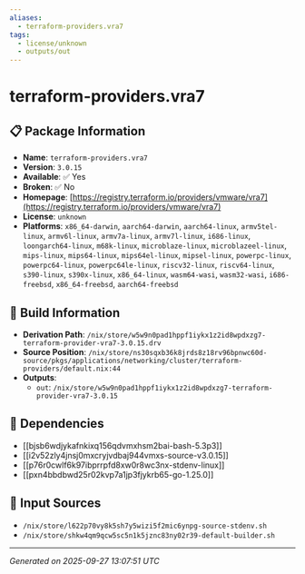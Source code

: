 ```yaml
---
aliases:
  - terraform-providers.vra7
tags:
  - license/unknown
  - outputs/out
---
```


# terraform-providers.vra7

## 📋 Package Information

- **Name**: `terraform-providers.vra7`
- **Version**: `3.0.15`
- **Available**: ✅ Yes
- **Broken**: ✅ No
- **Homepage**: [https://registry.terraform.io/providers/vmware/vra7](https://registry.terraform.io/providers/vmware/vra7)
- **License**: `unknown`
- **Platforms**: `x86_64-darwin`, `aarch64-darwin`, `aarch64-linux`, `armv5tel-linux`, `armv6l-linux`, `armv7a-linux`, `armv7l-linux`, `i686-linux`, `loongarch64-linux`, `m68k-linux`, `microblaze-linux`, `microblazeel-linux`, `mips-linux`, `mips64-linux`, `mips64el-linux`, `mipsel-linux`, `powerpc-linux`, `powerpc64-linux`, `powerpc64le-linux`, `riscv32-linux`, `riscv64-linux`, `s390-linux`, `s390x-linux`, `x86_64-linux`, `wasm64-wasi`, `wasm32-wasi`, `i686-freebsd`, `x86_64-freebsd`, `aarch64-freebsd`

## 🔧 Build Information

- **Derivation Path**: `/nix/store/w5w9n0pad1hppf1iykx1z2id8wpdxzg7-terraform-provider-vra7-3.0.15.drv`
- **Source Position**: `/nix/store/ns30sqxb36k8jrds8z18rv96bpnwc60d-source/pkgs/applications/networking/cluster/terraform-providers/default.nix:44`
- **Outputs**:
  - `out`:  `/nix/store/w5w9n0pad1hppf1iykx1z2id8wpdxzg7-terraform-provider-vra7-3.0.15`

## 🔗 Dependencies

- [[bjsb6wdjykafnkixq156qdvmxhsm2bai-bash-5.3p3]]
- [[i2v52zly4jnsj0mxcryjvdbaj944vmxs-source-v3.0.15]]
- [[p76r0cwlf6k97ibprrpfd8xw0r8wc3nx-stdenv-linux]]
- [[pxn4bbdbwd25r02kvp7a1jp3fjykrb65-go-1.25.0]]

## 📁 Input Sources

- `/nix/store/l622p70vy8k5sh7y5wizi5f2mic6ynpg-source-stdenv.sh`
- `/nix/store/shkw4qm9qcw5sc5n1k5jznc83ny02r39-default-builder.sh`

---
*Generated on 2025-09-27 13:07:51 UTC*
